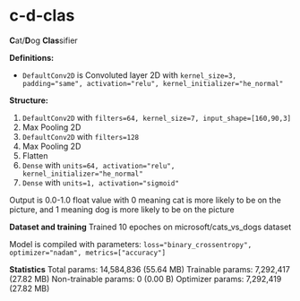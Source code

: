 # c-d-clas
**C**at/**D**og **Clas**sifier

**Definitions:**
- `DefaultConv2D` is Convoluted layer 2D with `kernel_size=3, padding="same", activation="relu", kernel_initializer="he_normal"`

**Structure:**
1. `DefaultConv2D` with `filters=64, kernel_size=7, input_shape=[160,90,3]`
2. Max Pooling 2D
3. `DefaultConv2D` with `filters=128`
4. Max Pooling 2D
5. Flatten
6. `Dense` with `units=64, activation="relu", kernel_initializer="he_normal"`
7. `Dense` with `units=1, activation="sigmoid"`

Output is 0.0-1.0 float value with 0 meaning cat is more likely to be on the picture, and 1 meaning dog is more likely to be on the picture

**Dataset and training**
Trained 10 epoches on microsoft/cats_vs_dogs dataset

Model is compiled with parameters: `loss="binary_crossentropy", optimizer="nadam", metrics=["accuracy"]`

**Statistics**
Total params: 14,584,836 (55.64 MB)
 Trainable params: 7,292,417 (27.82 MB)
 Non-trainable params: 0 (0.00 B)
 Optimizer params: 7,292,419 (27.82 MB)
